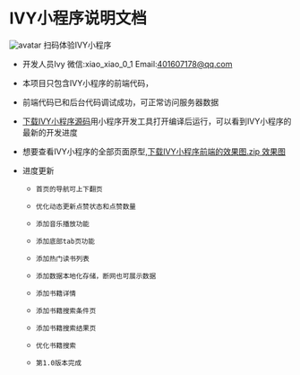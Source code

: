 # IVY小程序说明文档

![avatar](https://user-images.githubusercontent.com/38653501/89128213-95632e00-d526-11ea-944e-bb05ce02fd2e.png)
扫码体验IVY小程序




* 开发人员Ivy 微信:xiao_xiao_0_1 Email:401607178@qq.com

* 本项目只包含IVY小程序的前端代码，

* 前端代码已和后台代码调试成功，可正常访问服务器数据

* [下载IVY小程序源码](https://github.com/Xiao01/old_island.git)用小程序开发工具打开编译后运行，可以看到IVY小程序的最新的开发进度

* 想要查看IVY小程序的全部页面原型,[下载IVY小程序前端的效果图.zip 效果图](https://github.com/Xiao01/old_island/blob/master/IVY小程序前端的效果图.zip)

* 进度更新
    -     首页的导航可上下翻页
    -     优化动态更新点赞状态和点赞数量
    -     添加音乐播放功能
    -     添加底部tab页功能   
    -     添加热门读书列表
    -     添加数据本地化存储，断网也可展示数据 
    -     添加书籍详情 
    -     添加书籍搜索条件页
    -     添加书籍搜索结果页
    -     优化书籍搜索
    -     第1.0版本完成









